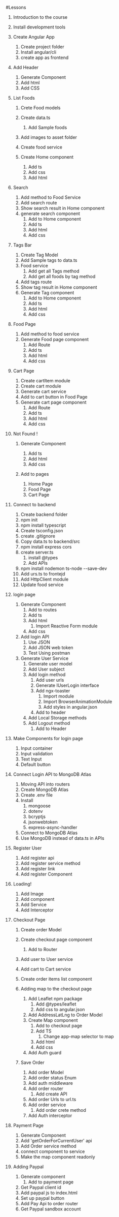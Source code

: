 #Lessons

1.  Introduction to the course
2.  Install development tools
3.  Create Angular App
    1.  Create project folder
    2.  Install angular/cli
    3.  create app as frontend
4.  Add Header
    1.  Generate Component
    2.  Add html
    3.  Add CSS
5.  List Foods

    1.  Crete Food models
    2.  Create data.ts

        1.  Add Sample foods

    3.  Add images to asset folder
    4.  Create food service
    5.  Create Home component
        1.  Add ts
        2.  Add css
        3.  Add html

6.  Search
    1.  Add method to Food Service
    2.  Add search route
    3.  Show search result in Home component
    4.  generate search component
        1.  Add to Home component
        2.  Add ts
        3.  Add html
        4.  Add css
7.  Tags Bar

    1.  Create Tag Model
    2.  Add Sample tags to data.ts
    3.  Food service
        1.  Add get all Tags method
        2.  Add get all foods by tag method
    4.  Add tags route
    5.  Show tag result in Home component
    6.  Generate Tag component
        1.  Add to Home component
        2.  Add ts
        3.  Add html
        4.  Add css

8.  Food Page
    1.  Add method to food service
    2.  Generate Food page component
        1.  Add Route
        2.  Add ts
        3.  Add html
        4.  Add css
    
9.  Cart Page
    1.  Create cartItem module
    2.  Create cart module
    3.  Generate cart service
    4.  Add to cart button in Food Page
    5.  Generate cart page component
        1.  Add Route
        2.  Add ts
        3.  Add html
        4.  Add css
    
10. Not Found !
    1.  Generate    Component
        1.  Add ts
        2.  Add html
        3.  Add css
        
    2.  Add to pages
        1.  Home Page
        2.  Food Page
        3.  Cart Page
    

11. Connect to backend
    1.  Create backend folder
    2.  npm init
    3.  npm install typescript
    4.  Create tsconfig.json
    5.  create .gitignore
    6.  Copy data.ts to backend/src 
    7.  npm install express cors
    8.  create server.ts
        1.  install @types
        2.  Add APIs
    9.  npm install nodemon ts-node --save-dev
    10. Add urs.ts to frontejd
    11. Add HttpClient module
    12. Update food service
    
12. login page
    1.  Generate Component
        1.  Add to routes
        2.  Add ts
        3.  Add html
            1.  Import Reactive Form module
        4.  Add css
    2.  Add login API
        1.  Use JSON
        2.  Add JSON web token
        3.  Test Using postman
    3.  Generate User Service
        1.  Generate user model
        2.  Add User subject
        3.  Add login method
            1.  Add user urls
            2.  Generate IUserLogin interface
            3.  Add ngx-toaster
                1.  Import module
                2.  Import BrowserAnimationModule
                3.  Add styles in angular.json
            4.  Add to header
        4.  Add Local Storage methods
        5.  Add Logout method
            1.  Add to Header
    
13. Make Components for login page
    1.  Input container
    2.  Input validation
    3.  Text Input
    4.  Default button
    
14. Connect Login API to MongoDB Atlas
    1.  Moving API into routers
    2.  Create MongoDB Atlas
    3.  Create .env file
    4.  Install
        1.  mongoose
        2.  dotenv
        3.  bcryptjs
        4.  jsonwebtoken
        5.  express-async-handler
    5.  Connect to MongoDB Atlas
    6.  Use MongoDB instead of data.ts in APIs
    
15. Register User
    1.  Add register api
    2.  Add register service method
    3.  Add register link
    4.  Add register Component
    
16. Loading!
    1.  Add Image
    2.  Add component
    3.  Add Service
    4.  Add Interceptor
    
17. Checkout Page
    1.  Create order Model
    2.  Create checkout page component
        1.  Add to Router
    3.  Add user to User service
    4.  Add cart to Cart service
    5.  Create order items list component
    6.  Adding map to the checkout page
        1.  Add Leaflet npm package
            1.  Add @types/leaflet
            2.  Add css to angular.json
        2.  Add AddressLatLng to Order Model
        3.  Create Map component
            1.  Add to checkout page
            2.  Add TS
                1.  Change app-map selector to map
            3.  Add html
            4.  Add css
        4.  Add Auth guard
    
    7.  Save Order
        1.  Add order Model
        2.  Add order status Enum
        3.  Add auth middleware
        4.  Add order router
            1.  Add create API
        5.  Add order Urls to url.ts
        6.  Add order service
            1.  Add order crete method  
        7.  Add Auth interceptor
    
18. Payment Page
    1.  Generate Component
    2.  Add 'getOrderForCurrentUser' api
    3.  Add Order service method
    4.  connect component to service
    5.  Make the map component readonly
    
19. Adding Paypal
    1.  Generate component
        1.  Add to payment page
    2.  Get Paypal client id
    3.  Add paypal js to index.html
    4.  Set up paypal button
    5.  Add Pay Api to order router
    6.  Get Paypal sandbox account
    
    
    
    
    

    
    
    

